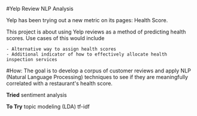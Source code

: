 #Yelp Review NLP Analysis

Yelp has been trying out a new metric on its pages: Health Score.

This project is about using Yelp reviews as a method of predicting health scores. 
Use cases of this would include

	- Alternative way to assign health scores
	- Additional indicator of how to effectively allocate health inspection services


#How:
 The goal is to develop a corpus of customer reviews and apply NLP (Natural Language Processing) techniques to see if they are meaningfully correlated with a restaurant's health score. 

**Tried**
 sentiment analysis

**To Try**
topic modeling (LDA)
tf-idf

